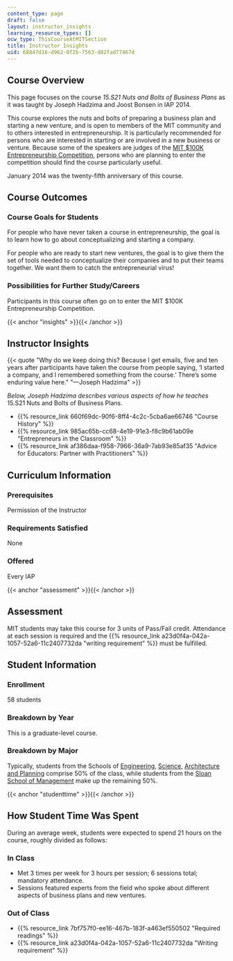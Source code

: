 ```yaml
---
content_type: page
draft: false
layout: instructor_insights
learning_resource_types: []
ocw_type: ThisCourseAtMITSection
title: Instructor Insights
uid: 68847d16-d962-0f2b-7563-d82fad77467d
---
```

## Course Overview

This page focuses on the course _15.S21 Nuts and Bolts of Business Plans_ as it was taught by Joseph Hadzima and Joost Bonsen in IAP 2014.

This course explores the nuts and bolts of preparing a business plan and starting a new venture, and is open to members of the MIT community and to others interested in entrepreneurship. It is particularly recommended for persons who are interested in starting or are involved in a new business or venture. Because some of the speakers are judges of the [MIT $100K Entrepreneurship Competition](http://www.mit100k.org/#overview), persons who are planning to enter the competition should find the course particularly useful.

January 2014 was the twenty-fifth anniversary of this course.

## Course Outcomes

### Course Goals for Students

For people who have never taken a course in entrepreneurship, the goal is to learn how to go about conceptualizing and starting a company.

For people who are ready to start new ventures, the goal is to give them the set of tools needed to conceptualize their companies and to put their teams together. We want them to catch the entrepreneurial virus!

### Possibilities for Further Study/Careers

Participants in this course often go on to enter the MIT $100K Entrepreneurship Competition.

{{< anchor "insights" >}}{{< /anchor >}}

## Instructor Insights

{{< quote "Why do we keep doing this? Because I get emails, five and ten years after participants have taken the course from people saying, ‘I started a company, and I remembered something from the course.’ There’s some enduring value here." "—Joseph Hadzima" >}}

_Below, Joseph Hadzima describes various aspects of how he teaches_ 15.S21 Nuts and Bolts of Business Plans.

- {{% resource_link 660f69dc-90f6-8ff4-4c2c-5cba6ae66746 "Course History" %}}
- {{% resource_link 985ac65b-cc68-4e19-91e3-f8c9b61ab09e "Entrepreneurs in the Classroom" %}}
- {{% resource_link af386daa-f958-7966-36a9-7ab93e85af35 "Advice for Educators: Partner with Practitioners" %}}

## Curriculum Information

### Prerequisites

Permission of the Instructor

### Requirements Satisfied

None

### Offered

Every IAP

{{< anchor "assessment" >}}{{< /anchor >}}

## Assessment

MIT students may take this course for 3 units of Pass/Fail credit. Attendance at each session is required and the {{% resource_link a23d0f4a-042a-1057-52a6-11c2407732da "writing requirement" %}} must be fulfilled.

## Student Information

### Enrollment

58 students

### Breakdown by Year

This is a graduate-level course.

### Breakdown by Major

Typically, students from the Schools of [Engineering](http://engineering.mit.edu/), [Science](http://science.mit.edu/), [Architecture and Planning](https://sap.mit.edu/) comprise 50% of the class, while students from the [Sloan School of Management](http://mitsloan.mit.edu/) make up the remaining 50%.

{{< anchor "studenttime" >}}{{< /anchor >}}

## How Student Time Was Spent

During an average week, students were expected to spend 21 hours on the course, roughly divided as follows:

### In Class

- Met 3 times per week for 3 hours per session; 6 sessions total; mandatory attendance.
- Sessions featured experts from the field who spoke about different aspects of business plans and new ventures.

### Out of Class

- {{% resource_link 7bf757f0-ee16-467b-183f-a463ef550502 "Required readings" %}}
- {{% resource_link a23d0f4a-042a-1057-52a6-11c2407732da "Writing requirement" %}}